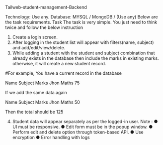 Tailweb-student-management-Backend

Technology:
Use any.
Database:
MYSQL / MongoDB / (Use any)
Below are the task requirements.
Task
The task is very simple. You just need to think twice and follow the below instruction
1.	Create a login screen.
2.	After logging in the student list will appear with filters(name, subject) and add/edit/view/delete.
3.	While adding a student with the student and subject combination that already exists in the database then include the marks in existing marks. otherwise, it will create a new student record.

#For example, You have a current record in the database

Name	Subject	Marks
Jhon	Maths	75

If we add the same data again

Name	Subject	Marks
Jhon	Maths	50

Then the total should be 125

4.	Student data will appear separately as per the logged-in user.
Note :
●	UI must be responsive.
●	Edit form must be in the popup window.
●	Perform edit and delete option through token-based API.
●	Use encryption
●	Error handling with logs
